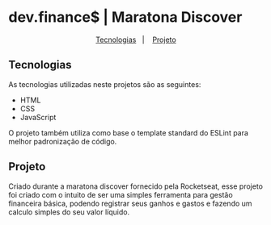 # dev.finance$ | Maratona Discover

<p align="center">
  <a href="#tecnologias">Tecnologias</a>&nbsp;&nbsp;&nbsp;|&nbsp;&nbsp;&nbsp;
  <a href="#projeto">Projeto</a>
</p>

## Tecnologias

As tecnologias utilizadas neste projetos são as seguintes:

- HTML
- CSS
- JavaScript

O projeto também utiliza como base o template standard do ESLint para melhor padronização de código.

## Projeto

<p>
  Criado durante a maratona discover fornecido pela Rocketseat, esse projeto foi criado com o intuito de ser uma simples ferramenta
para gestão financeira básica, podendo registrar seus ganhos e gastos e fazendo um calculo simples do seu valor líquido.
</p>
